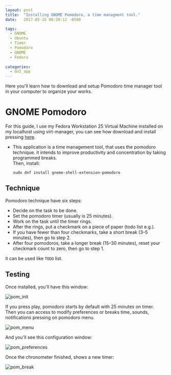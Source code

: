 ```yaml
---
layout: post
title:  "Installing GNOME Pomodoro, a time managment tool."
date:   2017-05-16 00:20:12 -0500

tags:
  - GNOME
  - Ubuntu
  - Timer
  - Pomodoro
  - GNOME
  - Fedora
  
categories:
  - GUI_app
---
```


Here you'll learn how to download and setup Pomodoro time manager tool in your computer to organize your works.

# GNOME Pomodoro

For this guide, I use my Fedora Workstation 25 Virtual Machine installed on my localhost using virt-manager, you can see how download and install pressing [here][vm-url].

* This application is a time management tool, that uses the pomodoro technique. it intends to improve productivity and concentration by taking programmed breaks.  
Then, install:

      sudo dnf install gnome-shell-extension-pomodoro

## Technique

Pomodoro technique have six steps:

* Decide on the task to be done.
* Set the pomodoro timer (usually is 25 minutes).
* Work on the task until the timer rings.
* After the rings, put a checkmark on a piece of paper (todo list e.g.).
* If you have fewer than four checkmarks, take a short break (3–5 minutes), then go to step 2.
* After four pomodoros, take a longer break (15–30 minutes), reset your checkmark count to zero, then go to step 1.

it can be used like `TODO` list.

## Testing

Once installed, you'll have this window:

![pom_init][pomodoro-init]

If you press play, pomodoro starts by default with 25 minutes on timer.  
Then you can access to modify preferences or breaks time, sounds, notifications pressing on pomodoro menu.

![pom_menu][pomodoro-menu]

And you'll see this configuration window:

![pom_preferences][pomodoro-preferences]

Once the chronometer finished, shows a new timer:

![pom_break][pomodoro-break]

[vm-url]:               /virtual-machines/Using-Virt-Manager-Tool
[pomodoro-init]:        /assets/GUIApp/Pomodoro/pomodoro_init.png
[pomodoro-menu]:        /assets/GUIApp/Pomodoro/pomodoro_menu.png
[pomodoro-preferences]: /assets/GUIApp/Pomodoro/pomodoro_preferences.png
[pomodoro-break]:       /assets/GUIApp/Pomodoro/pomodoro_break.png
